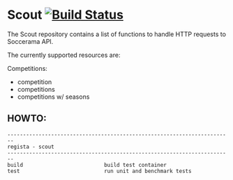 # Scout [![Build Status](https://travis-ci.org/project-regista/scout.svg?branch=master)](https://travis-ci.org/project-regista/scout)

The Scout repository contains a list of functions to handle HTTP requests to Soccerama API.

The currently supported resources are:

Competitions:
  - competition
  - competitions
  - competitions w/ seasons


## HOWTO:

```
------------------------------------------------------------------------
regista - scout
------------------------------------------------------------------------
build                          build test container
test                           run unit and benchmark tests
```
